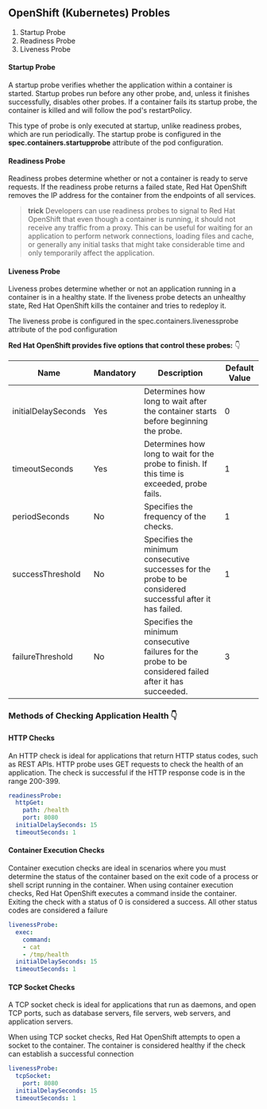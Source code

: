 ## OpenShift (Kubernetes) Probles

1. Startup Probe
2. Readiness Probe
3. Liveness Probe

#### Startup Probe
A startup probe verifies whether the application within a container is started. Startup probes run before any other probe, and, unless it finishes successfully, disables other probes. If a container fails its startup probe, the container is killed and will follow the pod's restartPolicy.

This type of probe is only executed at startup, unlike readiness probes, which are run periodically. The startup probe is configured in the **spec.containers.startupprobe** attribute of the pod configuration.

#### Readiness Probe
Readiness probes determine whether or not a container is ready to serve requests. If the readiness probe returns a failed state, Red Hat OpenShift removes the IP address for the container from the endpoints of all services.

>**trick**
Developers can use readiness probes to signal to Red Hat OpenShift that even though a container is running, it should not receive any traffic from a proxy. This can be useful for waiting for an application to perform network connections, loading files and cache, or generally any initial tasks that might take considerable time and only temporarily affect the application.

#### Liveness Probe
Liveness probes determine whether or not an application running in a container is in a healthy state. If the liveness probe detects an unhealthy state, Red Hat OpenShift kills the container and tries to redeploy it.

The liveness probe is configured in the spec.containers.livenessprobe attribute of the pod configuration

**Red Hat OpenShift provides five options that control these probes:** 👇

| Name               | Mandatory  | Description                                                                                               | Default Value |
| -------------------| -----------| ----------------------------------------------------------------------------------------------------------|---------------|
| initialDelaySeconds| Yes        | Determines how long to wait after the container starts before beginning the probe.                        |     0         |
| timeoutSeconds     | Yes        | Determines how long to wait for the probe to finish. If this time is exceeded, probe fails.               |     1         |
| periodSeconds      | No         | Specifies the frequency of the checks.                                                                    |     1         |
| successThreshold   | No         | Specifies the minimum consecutive successes for the probe to be considered successful after it has failed.|     1         |
| failureThreshold   | No         | Specifies the minimum consecutive failures for the probe to be considered failed after it has succeeded.  |     3         |

### **Methods of Checking Application Health** 👇
#### HTTP Checks
An HTTP check is ideal for applications that return HTTP status codes, such as REST APIs. HTTP probe uses GET requests to check the health of an application. The check is successful if the HTTP response code is in the range 200-399.

```YAML
readinessProbe:
  httpGet:
    path: /health
    port: 8080
  initialDelaySeconds: 15
  timeoutSeconds: 1
```

#### Container Execution Checks
Container execution checks are ideal in scenarios where you must determine the status of the container based on the exit code of a process or shell script running in the container. When using container execution checks, Red Hat OpenShift executes a command inside the container. Exiting the check with a status of 0 is considered a success. All other status codes are considered a failure

```YAML
livenessProbe:
  exec:
    command:
    - cat
    - /tmp/health
  initialDelaySeconds: 15
  timeoutSeconds: 1
```
#### TCP Socket Checks
A TCP socket check is ideal for applications that run as daemons, and open TCP ports, such as database servers, file servers, web servers, and application servers.

When using TCP socket checks, Red Hat OpenShift attempts to open a socket to the container. The container is considered healthy if the check can establish a successful connection

```YAML
livenessProbe:
  tcpSocket:
    port: 8080
  initialDelaySeconds: 15
  timeoutSeconds: 1
```